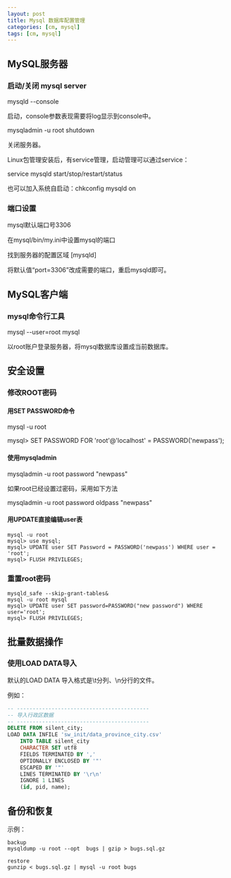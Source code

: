 ```yaml
---
layout: post
title: Mysql 数据库配置管理
categories: [cm, mysql]
tags: [cm, mysql]
---
```


## MySQL服务器

### 启动/关闭 mysql server
 
mysqld --console

启动，console参数表现需要将log显示到console中。
 
mysqladmin -u root shutdown

关闭服务器。

Linux包管理安装后，有service管理，启动管理可以通过service：

service mysqld start/stop/restart/status

也可以加入系统自启动：chkconfig mysqld on
 
### 端口设置

mysql默认端口号3306
 
在mysql/bin/my.ini中设置mysql的端口

找到服务器的配置区域 [mysqld]

将默认值“port=3306”改成需要的端口，重启mysqld即可。
 
 
## MySQL客户端


### mysql命令行工具

mysql --user=root mysql

以root账户登录服务器，将mysql数据库设置成当前数据库。



## 安全设置
 
### 修改ROOT密码


#### 用SET PASSWORD命令

mysql -u root

mysql> SET PASSWORD FOR 'root'@'localhost' = PASSWORD('newpass');
 
#### 使用mysqladmin

mysqladmin -u root password "newpass"

如果root已经设置过密码，采用如下方法

mysqladmin -u root password oldpass "newpass"
 
#### 用UPDATE直接编辑user表

```shell
mysql -u root
mysql> use mysql;
mysql> UPDATE user SET Password = PASSWORD('newpass') WHERE user = 'root';
mysql> FLUSH PRIVILEGES;
```
 
### 重置root密码

```shell
mysqld_safe --skip-grant-tables&
mysql -u root mysql
mysql> UPDATE user SET password=PASSWORD("new password") WHERE user='root';
mysql> FLUSH PRIVILEGES;
```
 
 
## 批量数据操作

 
### 使用LOAD DATA导入

默认的LOAD DATA 导入格式是\t分列、\n分行的文件。

例如：

```sql
-- ------------------------------------------
-- 导入行政区数据
-- ------------------------------------------
DELETE FROM silent_city;
LOAD DATA INFILE 'sw_init/data_province_city.csv' 
    INTO TABLE silent_city
    CHARACTER SET utf8
    FIELDS TERMINATED BY ','
    OPTIONALLY ENCLOSED BY '"' 
    ESCAPED BY '"'
    LINES TERMINATED BY '\r\n' 
    IGNORE 1 LINES 
    (id, pid, name);
```
    
## 备份和恢复
 
示例：

```shell
backup
mysqldump -u root --opt  bugs | gzip > bugs.sql.gz
 
restore
gunzip < bugs.sql.gz | mysql -u root bugs
```

